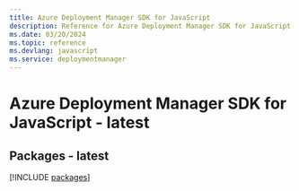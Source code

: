```yaml
---
title: Azure Deployment Manager SDK for JavaScript
description: Reference for Azure Deployment Manager SDK for JavaScript
ms.date: 03/20/2024
ms.topic: reference
ms.devlang: javascript
ms.service: deploymentmanager
---
```

# Azure Deployment Manager SDK for JavaScript - latest
## Packages - latest
[!INCLUDE [packages](deployment-manager-index.md)]